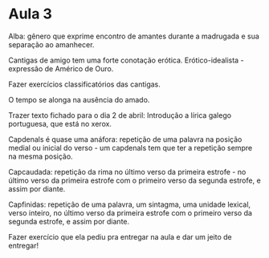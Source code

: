 Aula 3
======

Alba: gênero que exprime encontro de amantes durante a madrugada e sua separação ao amanhecer.

Cantigas de amigo tem uma forte conotação erótica. Erótico-idealista - expressão de Américo de Ouro.

Fazer exercícios classificatórios das cantigas.

O tempo se alonga na ausência do amado.

Trazer texto fichado para o dia 2 de abril: Introdução a lírica galego portuguesa, que está no xerox.

Capdenals é quase uma anáfora: repetição de uma palavra na posição medial ou inicial do verso - um capdenals tem que ter a repetição sempre na mesma posição.

Capcaudada: repetição da rima no último verso da primeira estrofe - no último verso da primeira estrofe com o primeiro verso da segunda estrofe, e assim por diante.

Capfinidas: repetição de uma palavra, um sintagma, uma unidade lexical, verso inteiro, no último verso da primeira estrofe com o primeiro verso da segunda estrofe, e assim por diante.

Fazer exercício que ela pediu pra entregar na aula e dar um jeito de entregar!